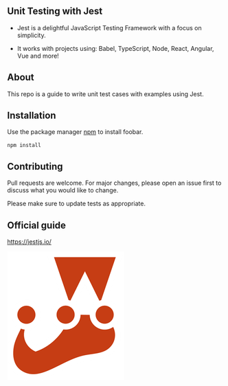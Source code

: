 ## Unit Testing with Jest

- Jest is a delightful JavaScript Testing Framework with a focus on simplicity.

- It works with projects using: Babel, TypeScript, Node, React, Angular, Vue and more!

## About
This repo is a guide to write unit test cases with examples using Jest.

## Installation

Use the package manager [npm](https://www.npmjs.com/) to install foobar.

```
npm install 
```

## Contributing
Pull requests are welcome. For major changes, please open an issue first to discuss what you would like to change.

Please make sure to update tests as appropriate.

## Official guide
https://jestjs.io/

![](https://github.com/puneetpalkaur/UnitTestingwithJest/blob/qa/Unit%20Tests/jest.png?raw=true)
